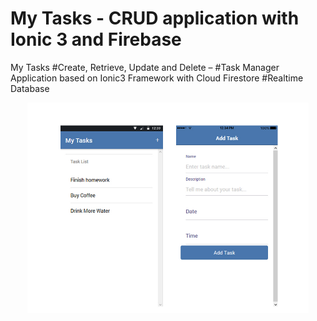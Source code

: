 # My Tasks - CRUD application with Ionic 3 and Firebase

My Tasks 
#Create, Retrieve, Update and Delete – 
#Task Manager Application based on Ionic3 Framework with Cloud Firestore
#Realtime Database

<p align="center">
  <img src="https://github.com/anesask/my_ionic_tasks/blob/master/src/assets/imgs/mytasksionicapp.jpg?raw=true" width="450"/>
</p>
